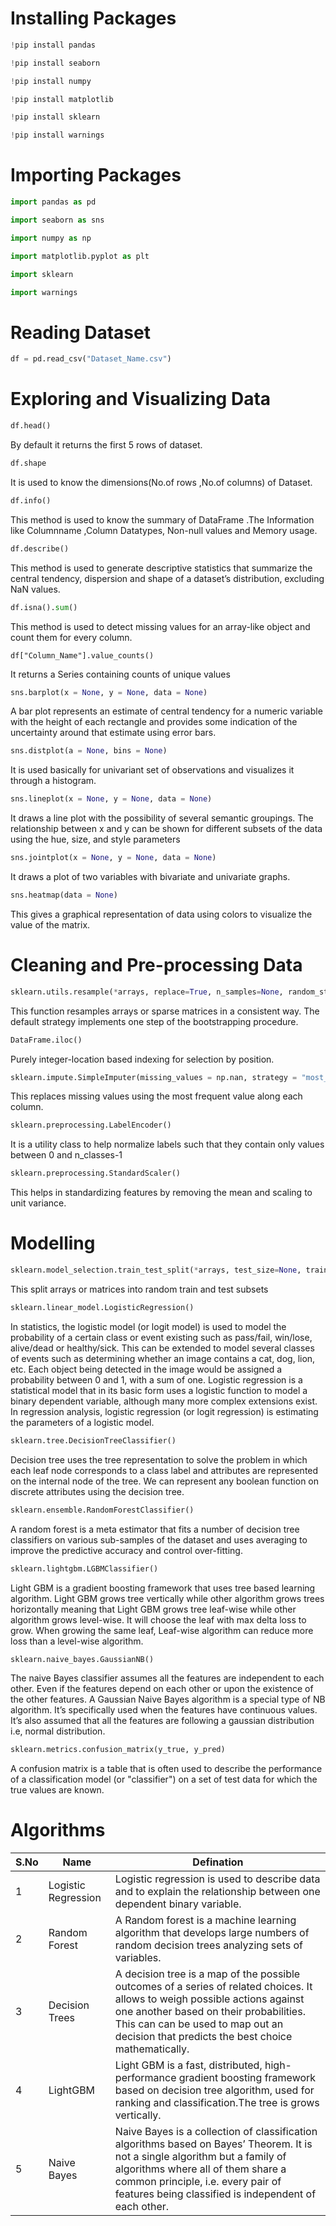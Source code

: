 # Installing Packages

```python
!pip install pandas
```

```python
!pip install seaborn
```

```python
!pip install numpy
```

```python
!pip install matplotlib
```

```python
!pip install sklearn
```

```python
!pip install warnings
```

# Importing Packages

```python
import pandas as pd
```

```python
import seaborn as sns
```

```python
import numpy as np
```

```python
import matplotlib.pyplot as plt
```

```python
import sklearn
```

```python
import warnings
```

# Reading Dataset

```python
df = pd.read_csv("Dataset_Name.csv")
```
# Exploring and Visualizing Data

```python
df.head()
```
By default it returns the first 5 rows of dataset.

```python
df.shape
```
It is used to know the dimensions(No.of rows ,No.of columns) of Dataset.

```python
df.info()
```
This method is used to know the summary of DataFrame .The Information like Columnname ,Column Datatypes, Non-null values and Memory usage.

```python
df.describe()
```
This method is used to generate descriptive statistics that summarize the central tendency, dispersion and shape of a dataset’s distribution, excluding NaN values.

```python
df.isna().sum()
```
This method is used to detect missing values for an array-like object and count them for every column.

```pyton
df["Column_Name"].value_counts()
```
It returns a Series containing counts of unique values

```python
sns.barplot(x = None, y = None, data = None)
```
A bar plot represents an estimate of central tendency for a numeric variable with the height of each rectangle and provides some indication of the uncertainty around that estimate using error bars. 

```python
sns.distplot(a = None, bins = None)
```
It is used basically for univariant set of observations and visualizes it through a histogram.

```python
sns.lineplot(x = None, y = None, data = None)
```
It draws a line plot with the possibility of several semantic groupings. The relationship between x and y can be shown for different subsets of the data using the hue, size, and style parameters

```python
sns.jointplot(x = None, y = None, data = None)
```
It draws a plot of two variables with bivariate and univariate graphs.

```python
sns.heatmap(data = None)
```
This gives a graphical representation of data using colors to visualize the value of the matrix.

# Cleaning and Pre-processing Data

```python
sklearn.utils.resample(*arrays, replace=True, n_samples=None, random_state=None)
```
This function resamples arrays or sparse matrices in a consistent way. The default strategy implements one step of the bootstrapping procedure.

```python
DataFrame.iloc()
```
Purely integer-location based indexing for selection by position.

```python
sklearn.impute.SimpleImputer(missing_values = np.nan, strategy = "most_frequent")
```
This replaces missing values using the most frequent value along each column.

```python
sklearn.preprocessing.LabelEncoder()
```
It is a utility class to help normalize labels such that they contain only values between 0 and n_classes-1

```python
sklearn.preprocessing.StandardScaler()
```
This helps in standardizing features by removing the mean and scaling to unit variance.

# Modelling

```python
sklearn.model_selection.train_test_split(*arrays, test_size=None, train_size=None, random_state=None)
```
This split arrays or matrices into random train and test subsets

```python
sklearn.linear_model.LogisticRegression()
```
In statistics, the logistic model (or logit model) is used to model the probability of a certain class or event existing such as pass/fail, win/lose, alive/dead or healthy/sick. This can be extended to model several classes of events such as determining whether an image contains a cat, dog, lion, etc. Each object being detected in the image would be assigned a probability between 0 and 1, with a sum of one. Logistic regression is a statistical model that in its basic form uses a logistic function to model a binary dependent variable, although many more complex extensions exist. In regression analysis, logistic regression (or logit regression) is estimating the parameters of a logistic model.

```python
sklearn.tree.DecisionTreeClassifier()
```
Decision tree uses the tree representation to solve the problem in which each leaf node corresponds to a class label and attributes are represented on the internal node of the tree. We can represent any boolean function on discrete attributes using the decision tree.

```python
sklearn.ensemble.RandomForestClassifier()
```
A random forest is a meta estimator that fits a number of decision tree classifiers on various sub-samples of the dataset and uses averaging to improve the predictive accuracy and control over-fitting. 

```python
sklearn.lightgbm.LGBMClassifier()
```
Light GBM is a gradient boosting framework that uses tree based learning algorithm. Light GBM grows tree vertically while other algorithm grows trees horizontally meaning that Light GBM grows tree leaf-wise while other algorithm grows level-wise. It will choose the leaf with max delta loss to grow. When growing the same leaf, Leaf-wise algorithm can reduce more loss than a level-wise algorithm.

```python
sklearn.naive_bayes.GaussianNB()
```
The naive Bayes classifier assumes all the features are independent to each other. Even if the features depend on each other or upon the existence of the other features. A Gaussian Naive Bayes algorithm is a special type of NB algorithm. It’s specifically used when the features have continuous values. It’s also assumed that all the features are following a gaussian distribution i.e, normal distribution.

```python
sklearn.metrics.confusion_matrix(y_true, y_pred)
```
A confusion matrix is a table that is often used to describe the performance of a classification model (or "classifier") on a set of test data for which the true values are known.

# Algorithms

 | S.No | Name | Defination |
 |-----|-----|-----|
 | 1 | Logistic Regression|	Logistic regression is used to describe data and to explain the relationship between one dependent binary variable. |
 | 2 | Random Forest	| A Random forest is a machine learning algorithm that develops large numbers of random decision trees analyzing sets of variables. |
 | 3 | Decision Trees	| A decision tree is a map of the possible outcomes of a series of related choices. It allows to weigh possible actions against one another based on their probabilities. This can can be used to map out an decision that predicts the best choice mathematically. |
 | 4 | LightGBM	|  Light GBM is a fast, distributed, high-performance gradient boosting framework based on decision tree algorithm, used for ranking and classification.The tree is grows vertically. |
 | 5 | Naive Bayes	 | Naive Bayes is a collection of classification algorithms based on Bayes’ Theorem. It is not a single algorithm but a family of algorithms where all of them share a common principle, i.e. every pair of features being classified is independent of each other. |
